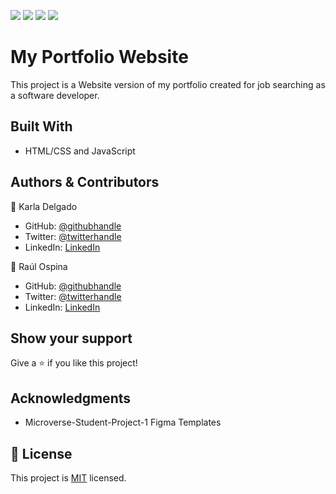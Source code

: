 ![](https://img.shields.io/badge/Microverse-blueviolet) ![](https://img.shields.io/badge/-HTML-orange) ![](https://img.shields.io/badge/-CSS-blue) ![](https://img.shields.io/badge/-JavaScript-yellow)

# My Portfolio Website

This project is a Website version of my portfolio created for job searching as a software developer.

## Built With

- HTML/CSS and JavaScript

## Authors & Contributors

👤 Karla Delgado

- GitHub: [@githubhandle](https://github.com/karlavdelgadof)
- Twitter: [@twitterhandle](https://twitter.com/karlavdelgadof)
- LinkedIn: [LinkedIn](https://www.linkedin.com/in/karla-delgado-613a32239/)

👤 Raúl Ospina

- GitHub: [@githubhandle](https://github.com/raminka13)
- Twitter: [@twitterhandle](https://twitter.com/raminka13)
- LinkedIn: [LinkedIn](http://linkedin.com/in/raul-ospina-83232614)

## Show your support

Give a ⭐️ if you like this project!

## Acknowledgments

- Microverse-Student-Project-1 Figma Templates

## 📝 License

This project is [MIT](./MIT.md) licensed.